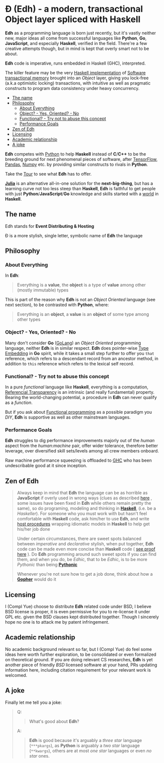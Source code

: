 # Đ (Edh) - a modern, transactional Object layer spliced with Haskell

**Edh** as a programming language is born just recently,
but it's vastly neither new, major ideas all come from successful languages
like **Python**, **Go**, **JavaScript**, and especially **Haskell**,
verified in the field. There're a few creative attempts though, but in mind
is kept that overly smart not to be about.

**Edh** code is imperative, runs embedded in Haskell (GHC), interpreted.

The killer feature may be the very
[Haskell implementation](http://hackage.haskell.org/package/stm)
of
[Software transactional memory](https://en.wikipedia.org/wiki/Software_transactional_memory)
brought into an _Object_ layer, giving you lock-free (a.k.a optimistic locking)
transactions, with intuitive as well as pragmatic constructs to
program data consistency under heavy concurrency.

- [The name](#the-name)
- [Philosophy](#philosophy)
  - [About Everything](#about-everything)
  - [Object? - Yes, Oriented? - No](#object---yes-oriented---no)
  - [Functional? - Try not to abuse this concept](#functional---try-not-to-abuse-this-concept)
  - [Performance Goals](#performance-goals)
- [Zen of Edh](#zen-of-edh)
- [Licensing](#licensing)
- [Academic relationship](#academic-relationship)
- [A joke](#a-joke)

**Edh** competes with [Python](https://python.org) to help **Haskell**
instead of **C**/**C++** to be the breeding ground for next phenomenal
pieces of software, after [TensorFlow](https://tensorflow.org),
[Pandas](https://pandas.pydata.org/), [Numpy](https://numpy.org/) etc.
by providing similar constructs to rivals in **Python**.

Take the [Tour](./Tour/) to see what **Edh** has to offer.

[**Julia**](https://julialang.org) is an alternative all-in-one solution
for the **next-big-thing**, but has a learning curve not too less
steep than **Haskell**, **Edh** is faithful to get people with just
**Python**/**JavaScript**/**Go** knowledge and skills started with
a [world](./Tour/#world) in **Haskell**.

## The name

Edh stands for **Event Distributing & Hosting**

Đ is a more stylish, single letter, symbolic name of **Edh** the language

## Philosophy

### About Everything

In **Edh**:

> Everything is a **value**,
> the **object** is a type of **value** among other (mostly immutable)
> types

This is part of the reason why **Edh** is not an _Object Oriented_
language (see next section), to be contrasted with **Python**, where:

> Everything is an **object**,
> a **value** is an **object** of some type among other types

### Object? - Yes, Oriented? - No

Many don't consider **Go** ([GoLang](https://golang.org)) an
_Object Oriented_ programming language, neither **Edh** is in similar
respect. **Edh** does pointer-wise
[Type Embedding](https://go101.org/article/type-embedding.html)
in **Go** spirit, while it takes a small step further to offer you
`that` reference, which refers to a descendant record from an ancestor
method, in addition to `this` reference which refers to the lexical
self record.

### Functional? - Try not to abuse this concept

In a pure _functional_ language like **Haskell**, everything is a computation,
[Referencial Transparency](https://wiki.haskell.org/Referential_transparency)
is an intrinsic (and really fundamental) property. Bearing the world-changing
potential, a procedure in **Edh** can never qualify as a _function_.

But if you ask about
[Functional programming](https://www.geeksforgeeks.org/functional-programming-paradigm/)
as a possible paradigm you _DIY_, **Edh** is supportive as well as
other mainstream languages.

### Performance Goals

**Edh** struggles to dig performance improvements majorly out of the
_human_ aspect from the _human:machine_ pair, offer wider tolerance,
therefore better leverage, over diversified skill sets/levels among
all crew members onboard.

Raw machine performance squeezing is offloaded to
[GHC](https://wiki.haskell.org/GHC) who has been undescribable good
at it since inception.

## Zen of Edh

> Always keep in mind that **Edh** the language can be as horrible as
> **JavaScript** if overly used in wrong ways (clues as described
> [here](https://medium.com/javascript-non-grata/the-top-10-things-wrong-with-javascript-58f440d6b3d8)
> , some issues have been fixed in **Edh** while others remain pretty
> the same), so do programing, modeling and thinking in
> [**Haskell**](https://www.haskell.org),
> (i.e. be a _Haskeller_). For someone who you must work with but
> hasn't feel comfortable with **Haskell** code, ask him/her to use
> **Edh**, and write
> [host procedures](https://github.com/e-wrks/edh/Tour/#host-procedures)
> wrapping idiomatic models in **Haskell** to help get his/her job done
>
> Under certain circumstances, there are sweet spots balanced between
> _imperative_ and _declarative_ stylish, when put together, **Edh**
> code can be made even more concise than **Haskell** code (
> [see proof here](https://github.com/e-wrks/edhim#full-%C4%91-code)
> ). Do **Edh** programming around such sweet spots if you can find
> them, and when you do, be _Edhic_, that to be _Edhic_, is to be
> more _Pythonic_ than being
> [**Pythonic**](https://www.python.org/dev/peps/pep-0020)
>
> Whenever you're not sure how to get a job done, think about how a
> [**Gopher**](https://blog.golang.org/gopher) would do it

## Licensing

I (Compl Yue) choose to distribute **Edh** related code under BSD,
I believe BSD license is proper, it is even permissive for you
to re-license it under GPL etc. given the BSD clauses kept distributed
together. Though I sincerely hope no one is to attack me by patent
infringement.

## Academic relationship

No academic background relevant so far, but I (Compl Yue) do feel some
ideas here worth further exploration, to be consolidated or even
formalized on theoretical ground. If you are doing relevant CS
researches, **Edh** is yet another piece of friendly _BSD_ licensed
software at your hand, PRs updating information here, including
citation requirement for your relevant work is welcomed.

## A joke

Finally let me tell you a joke:

> Q:
>
> > What's good about **Edh**?
>
> A:
>
> > **Edh** is good because it's arguably a _three star_ language
> > (`***pkargs`), as **Python** is arguably a _two star_ language
> > (`**kwargs`), others are at most _one star_ languages or even
> > _no star_ ones.
